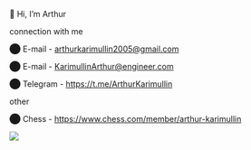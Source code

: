  👋 Hi, I’m Arthur
 
connection with me

⬤ E-mail - arthurkarimullin2005@gmail.com

⬤ E-mail - KarimullinArthur@engineer.com     

⬤ Telegram - https://t.me/ArthurKarimullin
  
other

⬤ Chess - https://www.chess.com/member/arthur-karimullin

<img src="https://komarev.com/ghpvc/?username=KarimullinArthur&style=flat"> 
